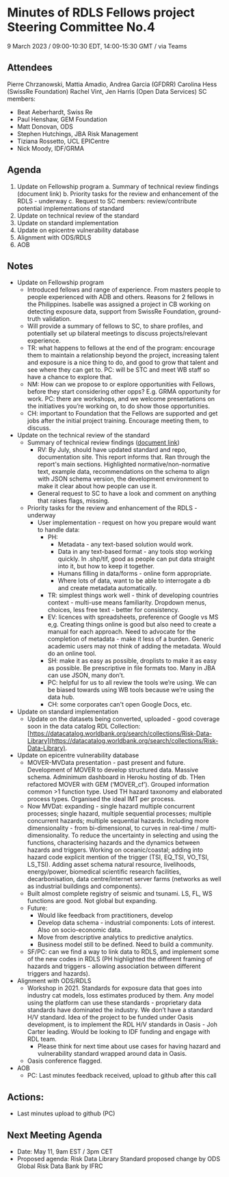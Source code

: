 # Minutes of RDLS Fellows project Steering Committee No.4

9 March 2023 / 09:00-10:30 EDT, 14:00-15:30 GMT / via Teams

## Attendees

Pierre Chrzanowski, Mattia Amadio, Andrea Garcia (GFDRR) 
Carolina Hess (SwissRe Foundation)
Rachel Vint, Jen Harris (Open Data Services)
SC members: 
- Beat Aeberhardt, Swiss Re
- Paul Henshaw, GEM Foundation
- Matt Donovan, ODS
- Stephen Hutchings, JBA Risk Management
- Tiziana Rossetto, UCL EPICentre
- Nick Moody, IDF/GRMA

## Agenda

1. Update on Fellowship program
	a. Summary of technical review findings (document link) 
	b. Priority tasks for the review and enhancement of the RDLS - underway
	c. Request to SC members: review/contribute potential implementations of standard
2. Update on technical review of the standard
3. Update on standard implementation
4. Update on epicentre vulnerability database
5. Alignment with ODS/RDLS
6. AOB

## Notes

* Update on Fellowship program
    * Introduced fellows and range of experience. From masters people to people experienced with ADB and others. Reasons for 2 fellows in the Philippines. Isabelle was assigned a project in CB working on detecting exposure data, support from SwissRe Foundation, ground-truth validation. 
    * Will provide a summary of fellows to SC, to share profiles, and potentially set up bilateral meetings to discuss projects/relevant experience.
    * TR: what happens to fellows at the end of the program: encourage them to maintain a relationship beyond the project, increasing talent and exposure is a nice thing to do, and good to grow that talent and see where they can get to. PC: will be STC and meet WB staff so have a chance to explore that.
    * NM: How can we propose to or explore opportunities with Fellows, before they start considering other opps? E.g. GRMA opportunity for work. PC: there are workshops, and we welcome presentations on the initiatives you’re working on, to do show those opportunities.
    * CH: important to Foundation that the Fellows are supported and get jobs after the initial project training. Encourage meeting them, to discuss.
* Update on the technical review of the standard
    * Summary of technical review findings ([document link](https://docs.google.com/document/d/1dBK7dr7JzHnLwcR9RTHybjpaS8JViopu5LLGPHqpm2c/edit?usp=sharing)) 
        * RV: By July, should have updated standard and repo, documentation site. This report informs that. Ran through the report's main sections. Highlighted normative/non-normative text, example data, recommendations on the schema to align with JSON schema version, the development environment to make it clear about how people can use it.
        * General request to SC to have a look and comment on anything that raises flags, missing.
    * Priority tasks for the review and enhancement of the RDLS - underway
        * User implementation - request on how you prepare would want to handle data:
            * PH:
                * Metadata - any text-based solution would work.
                * Data in any text-based format - any tools stop working quickly. In .shp/tif, good as people can put data straight into it, but how to keep it together.
                * Humans filling in data/forms - online form appropriate.
                * Where lots of data, want to be able to interrogate a db and create metadata automatically.
            * TR: simplest things work well - think of developing countries context - multi-use means familiarity. Dropdown menus, choices, less free text - better for consistency.
            * EV: licences with spreadsheets, preference of Google vs MS e,g. Creating things online is good but also need to create a manual for each approach. Need to advocate for the completion of metadata - make it less of a burden. Generic academic users may not think of adding the metadata. Would do an online tool.
            * SH: make it as easy as possible, droplists to make it as easy as possible. Be prescriptive in file formats too. Many in JBA can use JSON, many don’t. 
            * PC: helpful for us to all review the tools we’re using. We can be biased towards using WB tools because we’re using the data hub.
            * CH: some corporates can't open Google Docs, etc.
* Update on standard implementation
    * Update on the datasets being converted, uploaded - good coverage soon in the data catalog RDL Collection: [https://datacatalog.worldbank.org/search/collections/Risk-Data-Library](https://datacatalog.worldbank.org/search/collections/Risk-Data-Library).
* Update on epicentre vulnerability database
    * MOVER-MVData presentation - past present and future. Development of MOVER to develop structured data. Massive schema. Adminimum dashboard in Heroku hosting of db. THen refactored MOVER with GEM (‘MOVER_cf’). Grouped information common >1 function type. Used TH hazard taxonomy and elaborated process types. Organised the ideal IMT per process.
    * Now MVDat: expanding - single hazard multiple concurrent processes; single hazard, multiple sequential processes; multiple concurrent hazards; multiple sequential hazards. Including more dimensionality - from bi-dimensional, to curves in real-time / multi-dimensionality. To reduce the uncertainty in selecting and using the functions, characterising hazards and the dynamics between hazards and triggers. Working on oceanic/coastal; adding into hazard code explicit mention of the trigger (TSI, EQ_TSI, VO_TSI, LS_TSI). Adding asset schema natural resource, livelihoods, energy/power, biomedical scientific research facilities, decarbonisation, data centre/internet server farms (networks as well as industrial buildings and components).
    * Built almost complete registry of seismic and tsunami. LS, FL, WS functions are good. Not global but expanding.
    * Future: 
        * Would like feedback from practitioners, develop
        * Develop data schema - industrial components: Lots of interest. Also on socio-economic data.
        * Move from descriptive analytics to predictive analytics.
        * Business model still to be defined. Need to build a community.
    * SF/PC: can we find a way to link data to RDLS, and implement some of the new codes in RDLS (PH highlighted the different framing of hazards and triggers - allowing association between different triggers and hazards).
* Alignment with ODS/RDLS
    * Workshop in 2021. Standards for exposure data that goes into industry cat models, loss estimates produced by them. Any model using the platform can use these standards - proprietary data standards have dominated the industry. We don’t have a standard H/V standard. Idea of the project to be funded under Oasis development, is to implement the RDL H/V standards in Oasis - Joh Carter leading. Would be looking to IDF funding and engage with RDL team.
        * Please think for next time about use cases for having hazard and vulnerability standard wrapped around data in Oasis.
    * Oasis conference flagged.
* AOB
    * PC: Last minutes feedback received, upload to github after this call

## Actions:
 - Last minutes upload to github (PC) 
 
 ## Next Meeting Agenda 

 - Date: May 11, 9am EST / 3pm CET
- Proposed agenda: Risk Data Library Standard proposed change by ODS Global Risk Data Bank by IFRC
